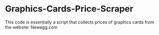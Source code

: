 # Graphics-Cards-Price-Scraper
This code is essentially a script that collects prices of graphics cards from the website: Newegg.com
